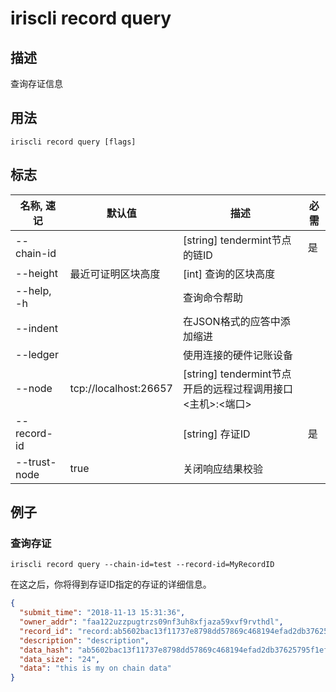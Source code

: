 # iriscli record query

## 描述

查询存证信息

## 用法

```
iriscli record query [flags]
```

## 标志

| 名称, 速记       | 默认值                     | 描述                                                        | 必需     |
| --------------- | -------------------------- | ---------------------------------------------------------- | -------- |
| --chain-id      |                            | [string] tendermint节点的链ID                               | 是       |
| --height        | 最近可证明区块高度           | [int] 查询的区块高度                                              |          |
| --help, -h      |                            | 查询命令帮助                                                |          |
| --indent        |                            | 在JSON格式的应答中添加缩进                                   |          |
| --ledger        |                            | 使用连接的硬件记账设备                                       |          |
| --node          | tcp://localhost:26657      | [string] tendermint节点开启的远程过程调用接口\<主机>:\<端口> |          |
| --record-id     |                            | [string] 存证ID                                            | 是       |
| --trust-node    | true                       | 关闭响应结果校验                                            |          |

## 例子

### 查询存证

```shell
iriscli record query --chain-id=test --record-id=MyRecordID
```

在这之后，你将得到存证ID指定的存证的详细信息。

```json
{
  "submit_time": "2018-11-13 15:31:36",
  "owner_addr": "faa122uzzpugtrzs09nf3uh8xfjaza59xvf9rvthdl",
  "record_id": "record:ab5602bac13f11737e8798dd57869c468194efad2db37625795f1efd8d9d63c6",
  "description": "description",
  "data_hash": "ab5602bac13f11737e8798dd57869c468194efad2db37625795f1efd8d9d63c6",
  "data_size": "24",
  "data": "this is my on chain data"
}
```
